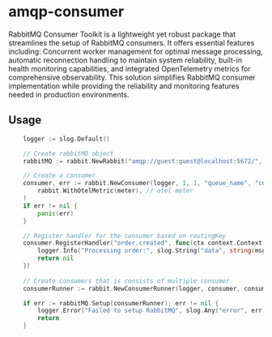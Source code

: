 # amqp-consumer

RabbitMQ Consumer Toolkit is a lightweight yet robust package that streamlines the setup of RabbitMQ consumers. It offers essential features including:
Concurrent worker management for optimal message processing, automatic reconnection handling to maintain system reliability, built-in health monitoring capabilities, and integrated OpenTelemetry metrics for comprehensive observability.
This solution simplifies RabbitMQ consumer implementation while providing the reliability and monitoring features needed in production environments.

## Usage
```go
    logger := slog.Default()

    // Create rabbitMQ object
	rabbitMQ := rabbit.NewRabbit("amqp://guest:guest@localhost:5672/", logger)

    // Create a consumer
	consumer, err := rabbit.NewConsumer(logger, 1, 1, "queue_name", "consume_name",
        rabbit.WithOtelMetric(meter), // otel meter
    )
	if err != nil {
		panic(err)
	}

    // Register handler for the consumer based on routingKey
	consumer.RegisterHandler("order.created", func(ctx context.Context, msg []byte) error {
		logger.Info("Processing order:", slog.String("data", string(msg)))
		return nil
	})
    
    // Create consumers that is consists of multiple consumer
	consumerRunner := rabbit.NewConsumerRunner(logger, consumer, consumer2, ...)

	if err := rabbitMQ.Setup(consumerRunner); err != nil {
		logger.Error("Failed to setup RabbitMQ", slog.Any("error", err))
		return
	}

```

